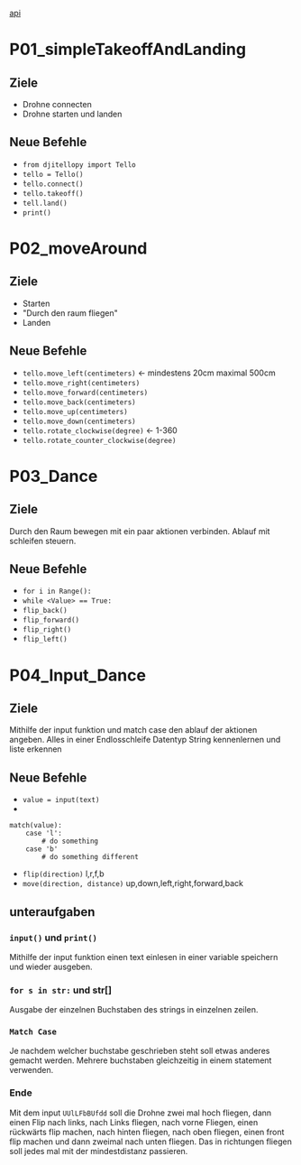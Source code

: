 [api](https://djitellopy.readthedocs.io/en/latest/)

# P01_simpleTakeoffAndLanding
## Ziele
- Drohne connecten
- Drohne starten und landen
## Neue Befehle
- `from djitellopy import Tello`
- `tello = Tello()`
- `̀tello.connect()`
- `tello.takeoff()` 
- `tell.land()`
- `print()`

# P02_moveAround
## Ziele
- Starten 
- "Durch den raum fliegen"
- Landen
## Neue Befehle
- `tello.move_left(centimeters)` <- mindestens 20cm maximal 500cm
- `tello.move_right(centimeters)`
- `tello.move_forward(centimeters)`
- `tello.move_back(centimeters)`
- `tello.move_up(centimeters)`
- `tello.move_down(centimeters)`
- `tello.rotate_clockwise(degree)` <- 1-360
- `tello.rotate_counter_clockwise(degree)`

# P03_Dance
## Ziele
Durch den Raum bewegen mit ein paar aktionen verbinden. Ablauf mit schleifen steuern.
## Neue Befehle
- `for i in Range():`
- `while <Value> == True:`
- `flip_back()`
- `flip_forward()`
- `flip_right()`
- `flip_left()`

# P04_Input_Dance
## Ziele
Mithilfe der input funktion und match case den ablauf der aktionen angeben. Alles in einer Endlosschleife
Datentyp String kennenlernen und liste erkennen
## Neue Befehle
- `value = input(text)`
-
```
match(value):
    case 'l':
        # do something
    case 'b'
        # do something different  
```
- `flip(direction)` l,r,f,b
- `move(direction, distance)` up,down,left,right,forward,back
## unteraufgaben
### `input()` und `print()`
Mithilfe der input funktion einen text einlesen in einer variable speichern und wieder ausgeben.
### `for s in str:` und str[]
Ausgabe der einzelnen Buchstaben des strings in einzelnen zeilen.
### `Match Case`
Je nachdem welcher buchstabe geschrieben steht soll etwas anderes gemacht werden.
Mehrere buchstaben gleichzeitig in einem statement verwenden.
### Ende
Mit dem input `UUlLFbBUfdd` soll die Drohne zwei mal hoch fliegen, dann einen Flip nach links, nach Links fliegen, nach vorne Fliegen, einen rückwärts flip machen, nach hinten fliegen, nach oben fliegen, einen front flip machen und dann zweimal nach unten fliegen.
Das in richtungen fliegen soll jedes mal mit der mindestdistanz passieren.


